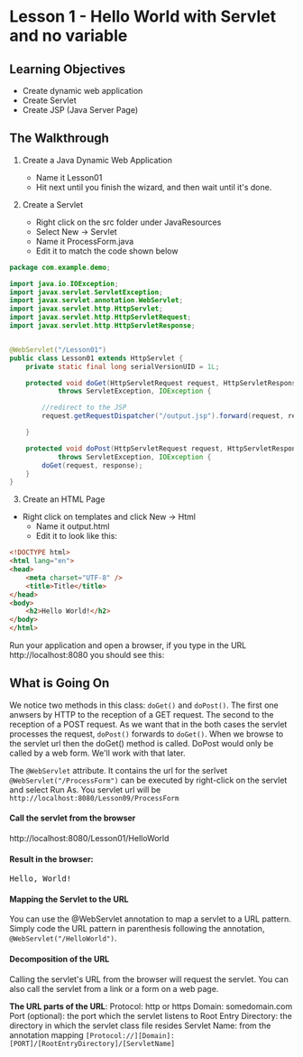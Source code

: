 <!-- enter lesson number and title below separated by hyphen-->
# Lesson 1 - Hello World with Servlet and no variable
## Learning Objectives
* Create dynamic web application
* Create Servlet
* Create JSP (Java Server Page)

## The Walkthrough

1. Create a Java Dynamic Web Application
	* Name it Lesson01
	* Hit next until you finish the wizard, and then wait until it's done.    

2. Create a Servlet
	* Right click on the src folder under JavaResources
	* Select New -> Servlet
	* Name it ProcessForm.java
	* Edit it to match the code shown below

```java
package com.example.demo;

import java.io.IOException;
import javax.servlet.ServletException;
import javax.servlet.annotation.WebServlet;
import javax.servlet.http.HttpServlet;
import javax.servlet.http.HttpServletRequest;
import javax.servlet.http.HttpServletResponse;


@WebServlet("/Lesson01")
public class Lesson01 extends HttpServlet {
	private static final long serialVersionUID = 1L;

	protected void doGet(HttpServletRequest request, HttpServletResponse response)
			throws ServletException, IOException {

        //redirect to the JSP
		request.getRequestDispatcher("/output.jsp").forward(request, response);

	}

	protected void doPost(HttpServletRequest request, HttpServletResponse response)
			throws ServletException, IOException {
		doGet(request, response);
	}
}

```

3. Create an HTML Page
  * Right click on templates and click New -> Html
	* Name it output.html
	* Edit it to look like this:

```html
<!DOCTYPE html>
<html lang="en">
<head>
    <meta charset="UTF-8" />
    <title>Title</title>
</head>
<body>
    <h2>Hello World!</h2>
</body>
</html>
```

Run your application and open a browser, if you type in the URL http://localhost:8080 you should see this:
<!--todo screenshot maybe -->

## What is Going On
We notice two methods in this class: <code>doGet()</code> and <code>doPost()</code>. The first one anwsers by HTTP to the reception of a GET request. The second to the reception of a POST request. As we want that in the both cases the servlet processes the request, <code>doPost()</code> forwards to <code>doGet()</code>. When we browse to the servlet url then the doGet() method is called. DoPost would only be called by a web form. We'll work with that later.

The ```@WebServlet``` attribute. It contains the url for the serlvet
```@WebServlet("/ProcessForm")```
can be executed by right-click on the servlet and select Run As.
You servlet url will be ```http://localhost:8080/Lesson09/ProcessForm```

#### Call the servlet from the browser
http://localhost:8080/Lesson01/HelloWorld

#### Result in the browser:
<pre>
Hello, World!
</pre>

#### Mapping the Servlet to the URL
You can use the @WebServlet annotation to map a servlet to a URL pattern. Simply code the URL pattern in parenthesis following the annotation, ```@WebServlet("/HelloWorld")```.

#### Decomposition of the URL
Calling the servlet's URL from the browser will request the servlet. You can also call the servlet from a link or a form on a web page.

**The URL parts of the URL**:
Protocol: http or https
Domain: somedomain.com
Port (optional): the port which the servlet listens to
Root Entry Directory: the directory in which the servlet class file resides
Servlet Name: from the annotation mapping
```[Protocol://][Domain]:[PORT]/[RootEntryDirectory]/[ServletName]```
